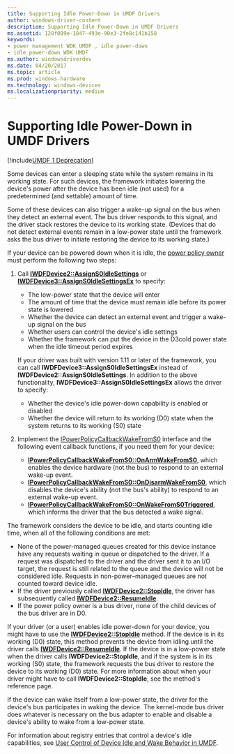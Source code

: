 ```yaml
---
title: Supporting Idle Power-Down in UMDF Drivers
author: windows-driver-content
description: Supporting Idle Power-Down in UMDF Drivers
ms.assetid: 128f009e-1847-493e-90e3-2fe8c141b158
keywords:
- power management WDK UMDF , idle power-down
- idle power-down WDK UMDF
ms.author: windowsdriverdev
ms.date: 04/20/2017
ms.topic: article
ms.prod: windows-hardware
ms.technology: windows-devices
ms.localizationpriority: medium
---
```


# Supporting Idle Power-Down in UMDF Drivers


[!include[UMDF 1 Deprecation](../umdf-1-deprecation.md)]

Some devices can enter a sleeping state while the system remains in its working state. For such devices, the framework initiates lowering the device's power after the device has been idle (not used) for a predetermined (and settable) amount of time.

Some of these devices can also trigger a wake-up signal on the bus when they detect an external event. The bus driver responds to this signal, and the driver stack restores the device to its working state. (Devices that do not detect external events remain in a low-power state until the framework asks the bus driver to initiate restoring the device to its working state.)

If your device can be powered down when it is idle, the [power policy owner](power-policy-ownership-in-umdf.md) must perform the following two steps:

1.  Call [**IWDFDevice2::AssignS0IdleSettings**](https://msdn.microsoft.com/library/windows/hardware/ff556920) or [**IWDFDevice3::AssignS0IdleSettingsEx**](https://msdn.microsoft.com/library/windows/hardware/hh451202) to specify:
    -   The low-power state that the device will enter
    -   The amount of time that the device must remain idle before its power state is lowered
    -   Whether the device can detect an external event and trigger a wake-up signal on the bus
    -   Whether users can control the device's idle settings
    -   Whether the framework can put the device in the D3cold power state when the idle timeout period expires

    If your driver was built with version 1.11 or later of the framework, you can call **IWDFDevice3::AssignS0IdleSettingsEx** instead of **IWDFDevice2::AssignS0IdleSettings**. In addition to the above functionality, **IWDFDevice3::AssignS0IdleSettingsEx** allows the driver to specify:
    -   Whether the device's idle power-down capability is enabled or disabled
    -   Whether the device will return to its working (D0) state when the system returns to its working (S0) state

2.  Implement the [IPowerPolicyCallbackWakeFromS0](https://msdn.microsoft.com/library/windows/hardware/ff556815) interface and the following event callback functions, if you need them for your device:
    -   [**IPowerPolicyCallbackWakeFromS0::OnArmWakeFromS0**](https://msdn.microsoft.com/library/windows/hardware/ff556817), which enables the device hardware (not the bus) to respond to an external wake-up event.
    -   [**IPowerPolicyCallbackWakeFromS0::OnDisarmWakeFromS0**](https://msdn.microsoft.com/library/windows/hardware/ff556819), which disables the device's ability (not the bus's ability) to respond to an external wake-up event.
    -   [**IPowerPolicyCallbackWakeFromS0::OnWakeFromS0Triggered**](https://msdn.microsoft.com/library/windows/hardware/ff556822), which informs the driver that the bus detected a wake signal.




The framework considers the device to be idle, and starts counting idle time, when all of the following conditions are met:

-   None of the power-managed queues created for this device instance have any requests waiting in queue or dispatched to the driver. If a request was dispatched to the driver and the driver sent it to an I/O target, the request is still related to the queue and the device will not be considered idle. Requests in non-power–managed queues are not counted toward device idle.
-   If the driver previously called [**IWDFDevice2::StopIdle**](https://msdn.microsoft.com/library/windows/hardware/ff556948), the driver has subsequently called [**IWDFDevice2::ResumeIdle**](https://msdn.microsoft.com/library/windows/hardware/ff556943).
-   If the power policy owner is a bus driver, none of the child devices of the bus driver are in D0.

If your driver (or a user) enables idle power-down for your device, you might have to use the [**IWDFDevice2::StopIdle**](https://msdn.microsoft.com/library/windows/hardware/ff556948) method. If the device is in its working (D0) state, this method prevents the device from idling until the driver calls [**IWDFDevice2::ResumeIdle**](https://msdn.microsoft.com/library/windows/hardware/ff556943). If the device is in a low-power state when the driver calls **IWDFDevice2::StopIdle**, and if the system is in its working (S0) state, the framework requests the bus driver to restore the device to its working (D0) state. For more information about when your driver might have to call **IWDFDevice2::StopIdle**, see the method's reference page.

If the device can wake itself from a low-power state, the driver for the device's bus participates in waking the device. The kernel-mode bus driver does whatever is necessary on the bus adapter to enable and disable a device's ability to wake from a low-power state.

For information about registry entries that control a device's idle capabilities, see [User Control of Device Idle and Wake Behavior in UMDF](user-control-of-device-idle-and-wake-behavior-in-umdf.md).

 

 





